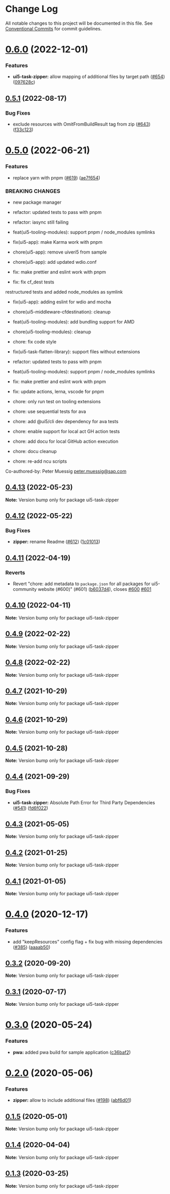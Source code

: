 # Change Log

All notable changes to this project will be documented in this file.
See [Conventional Commits](https://conventionalcommits.org) for commit guidelines.

# [0.6.0](https://github.com/ui5-community/ui5-ecosystem-showcase/compare/ui5-task-zipper@0.5.1...ui5-task-zipper@0.6.0) (2022-12-01)


### Features

* **ui5-task-zipper:** allow mapping of additional files by target path ([#654](https://github.com/ui5-community/ui5-ecosystem-showcase/issues/654)) ([097628c](https://github.com/ui5-community/ui5-ecosystem-showcase/commit/097628c024704b0a8be7beab3e33dbed48ce95bf))





## [0.5.1](https://github.com/ui5-community/ui5-ecosystem-showcase/compare/ui5-task-zipper@0.5.0...ui5-task-zipper@0.5.1) (2022-08-17)


### Bug Fixes

* exclude resources with OmitFromBuildResult tag from zip ([#643](https://github.com/ui5-community/ui5-ecosystem-showcase/issues/643)) ([f33c123](https://github.com/ui5-community/ui5-ecosystem-showcase/commit/f33c123a3f2d198629b25172c5161f9d578b914f))





# [0.5.0](https://github.com/ui5-community/ui5-ecosystem-showcase/compare/ui5-task-zipper@0.4.13...ui5-task-zipper@0.5.0) (2022-06-21)


### Features

* replace yarn with pnpm ([#619](https://github.com/ui5-community/ui5-ecosystem-showcase/issues/619)) ([ae7f654](https://github.com/ui5-community/ui5-ecosystem-showcase/commit/ae7f6544f010d4b97c8a4db28ea89d01389b5fb5))


### BREAKING CHANGES

* new package manager

* refactor: updated tests to pass with pnpm

* refactor: iasync still failing

* feat(ui5-tooling-modules): support pnpm / node_modules symlinks

* fix(ui5-app): make Karma work with pnpm

* chore(ui5-app): remove uiveri5 from sample

* chore(ui5-app): add updated wdio.conf

* fix: make prettier and eslint work with pnpm

* fix: fix cf_dest tests

restructured tests and added node_modules as symlink

* fix(ui5-app): adding eslint for wdio and mocha

* chore(ui5-middleware-cfdestination): cleanup

* feat(ui5-tooling-modules): add bundling support for AMD

* chore(ui5-tooling-modules): cleanup

* chore: fix code style

* fix(ui5-task-flatten-library): support files without extensions

* refactor: updated tests to pass with pnpm

* feat(ui5-tooling-modules): support pnpm / node_modules symlinks

* fix: make prettier and eslint work with pnpm

* fix: update actions, lerna, vscode for pnpm

* chore: only run test on tooling extensions

* chore: use sequential tests for ava

* chore: add @ui5/cli dev dependency for ava tests

* chore: enable support for local act GH action tests

* chore: add docu for local GitHub action execution

* chore: docu cleanup

* chore: re-add ncu scripts

Co-authored-by: Peter Muessig <peter.muessig@sap.com>





## [0.4.13](https://github.com/ui5-community/ui5-ecosystem-showcase/compare/ui5-task-zipper@0.4.12...ui5-task-zipper@0.4.13) (2022-05-23)

**Note:** Version bump only for package ui5-task-zipper





## [0.4.12](https://github.com/ui5-community/ui5-ecosystem-showcase/compare/ui5-task-zipper@0.4.11...ui5-task-zipper@0.4.12) (2022-05-22)


### Bug Fixes

* **zipper:** rename Readme ([#612](https://github.com/ui5-community/ui5-ecosystem-showcase/issues/612)) ([1c01013](https://github.com/ui5-community/ui5-ecosystem-showcase/commit/1c01013fd22a0ea71db781fe9655849fec06964d))





## [0.4.11](https://github.com/ui5-community/ui5-ecosystem-showcase/compare/ui5-task-zipper@0.4.10...ui5-task-zipper@0.4.11) (2022-04-19)


### Reverts

* Revert "chore: add metadata to `package.json` for all packages for ui5-community website (#600)" (#601) ([b6037d4](https://github.com/ui5-community/ui5-ecosystem-showcase/commit/b6037d4d397275ad2d83e7f18415c45a878c76bf)), closes [#600](https://github.com/ui5-community/ui5-ecosystem-showcase/issues/600) [#601](https://github.com/ui5-community/ui5-ecosystem-showcase/issues/601)





## [0.4.10](https://github.com/ui5-community/ui5-ecosystem-showcase/compare/ui5-task-zipper@0.4.9...ui5-task-zipper@0.4.10) (2022-04-11)

**Note:** Version bump only for package ui5-task-zipper





## [0.4.9](https://github.com/ui5-community/ui5-ecosystem-showcase/compare/ui5-task-zipper@0.4.8...ui5-task-zipper@0.4.9) (2022-02-22)

**Note:** Version bump only for package ui5-task-zipper





## [0.4.8](https://github.com/ui5-community/ui5-ecosystem-showcase/compare/ui5-task-zipper@0.4.7...ui5-task-zipper@0.4.8) (2022-02-22)

**Note:** Version bump only for package ui5-task-zipper





## [0.4.7](https://github.com/ui5-community/ui5-ecosystem-showcase/compare/ui5-task-zipper@0.4.6...ui5-task-zipper@0.4.7) (2021-10-29)

**Note:** Version bump only for package ui5-task-zipper





## [0.4.6](https://github.com/ui5-community/ui5-ecosystem-showcase/compare/ui5-task-zipper@0.4.5...ui5-task-zipper@0.4.6) (2021-10-29)

**Note:** Version bump only for package ui5-task-zipper





## [0.4.5](https://github.com/ui5-community/ui5-ecosystem-showcase/compare/ui5-task-zipper@0.4.4...ui5-task-zipper@0.4.5) (2021-10-28)

**Note:** Version bump only for package ui5-task-zipper





## [0.4.4](https://github.com/ui5-community/ui5-ecosystem-showcase/compare/ui5-task-zipper@0.4.3...ui5-task-zipper@0.4.4) (2021-09-29)


### Bug Fixes

* **ui5-task-zipper:** Absolute Path Error for Third Party Dependencies ([#541](https://github.com/ui5-community/ui5-ecosystem-showcase/issues/541)) ([fd6f022](https://github.com/ui5-community/ui5-ecosystem-showcase/commit/fd6f0224c8b43a9252a233677c8bffb82521d991))





## [0.4.3](https://github.com/ui5-community/ui5-ecosystem-showcase/compare/ui5-task-zipper@0.4.2...ui5-task-zipper@0.4.3) (2021-05-05)

**Note:** Version bump only for package ui5-task-zipper





## [0.4.2](https://github.com/petermuessig/ui5-ecosystem-showcase/compare/ui5-task-zipper@0.4.1...ui5-task-zipper@0.4.2) (2021-01-25)

**Note:** Version bump only for package ui5-task-zipper





## [0.4.1](https://github.com/petermuessig/ui5-ecosystem-showcase/compare/ui5-task-zipper@0.4.0...ui5-task-zipper@0.4.1) (2021-01-05)

**Note:** Version bump only for package ui5-task-zipper





# [0.4.0](https://github.com/petermuessig/ui5-ecosystem-showcase/compare/ui5-task-zipper@0.3.2...ui5-task-zipper@0.4.0) (2020-12-17)


### Features

* add "keepResources" config flag + fix bug with missing dependencies ([#385](https://github.com/petermuessig/ui5-ecosystem-showcase/issues/385)) ([aaaab50](https://github.com/petermuessig/ui5-ecosystem-showcase/commit/aaaab508a5a64068b91207178b08a24dfe8f65a3))





## [0.3.2](https://github.com/petermuessig/ui5-ecosystem-showcase/compare/ui5-task-zipper@0.3.1...ui5-task-zipper@0.3.2) (2020-09-20)

**Note:** Version bump only for package ui5-task-zipper





## [0.3.1](https://github.com/petermuessig/ui5-ecosystem-showcase/compare/ui5-task-zipper@0.3.0...ui5-task-zipper@0.3.1) (2020-07-17)

**Note:** Version bump only for package ui5-task-zipper





# [0.3.0](https://github.com/petermuessig/ui5-ecosystem-showcase/compare/ui5-task-zipper@0.2.0...ui5-task-zipper@0.3.0) (2020-05-24)


### Features

* **pwa:** added pwa build for sample application ([c36baf2](https://github.com/petermuessig/ui5-ecosystem-showcase/commit/c36baf24ed93e4e3634374c7ddcd426b8818876f))





# [0.2.0](https://github.com/petermuessig/ui5-ecosystem-showcase/compare/ui5-task-zipper@0.1.5...ui5-task-zipper@0.2.0) (2020-05-06)


### Features

* **zipper:** allow to include additional files ([#198](https://github.com/petermuessig/ui5-ecosystem-showcase/issues/198)) ([abf6d01](https://github.com/petermuessig/ui5-ecosystem-showcase/commit/abf6d016d955a49763c59ac508b6267a760052e9))





## [0.1.5](https://github.com/petermuessig/ui5-ecosystem-showcase/compare/ui5-task-zipper@0.1.4...ui5-task-zipper@0.1.5) (2020-05-01)

**Note:** Version bump only for package ui5-task-zipper





## [0.1.4](https://github.com/petermuessig/ui5-ecosystem-showcase/compare/ui5-task-zipper@0.1.3...ui5-task-zipper@0.1.4) (2020-04-04)

**Note:** Version bump only for package ui5-task-zipper





## [0.1.3](https://github.com/petermuessig/ui5-ecosystem-showcase/compare/ui5-task-zipper@0.1.2...ui5-task-zipper@0.1.3) (2020-03-25)

**Note:** Version bump only for package ui5-task-zipper
